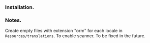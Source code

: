 ### Installation.

### Notes.
Create empty files with extension "orm" for each locale in `Resources/translations`. To enable scanner.
To be fixed in the future.